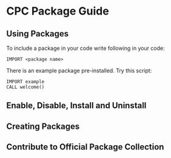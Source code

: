 # CPC Package Guide

## Using Packages

To include a package in your code write following in your code:

```pseudocode
IMPORT <package name>
```

There is an example package pre-installed. Try this script:

```pseudocode
IMPORT example
CALL welcome()
```

## Enable, Disable, Install and Uninstall



## Creating Packages

## Contribute to Official Package Collection
